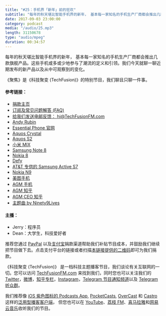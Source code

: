 ```yaml
---
title: "#25：手机界「新年」前的狂欢"
subtitle: "每年的秋天堪比智能手机界的新年， 基本每一家知名的手机生产厂商都会推出几款旗舰产品。这些手机或多或少地参与了潮流的定义和引领。我们今天就聊一聊近期发布的新产品以及从中可观察到的变化。《聚焦》是《科技聚变 (TechFusion)》的特别节目，我们聊且只聊一件事。"
date: 2017-09-03 23:00:00
category: podcast
media: "/audio/25.mp3"
length: 31150678 
type: "audio/mpeg"
duration: 00:34:57
---
```


每年的秋天堪比智能手机界的新年， 基本每一家知名的手机生产厂商都会推出几款旗舰产品。这些手机或多或少地参与了潮流的定义和引领。我们今天就聊一聊近期发布的新产品以及从中可观察到的变化。

《聚焦》是《科技聚变 (TechFusion)》的特别节目，我们聊且只聊一件事。

#### 参考链接：
- [捐款主页](https://techfusionfm.com/donate)
- [订阅及常见问题解答 (FAQ)](https://techfusionfm.com/faq)
- [给我们发送电邮反馈： hi@TechFusionFM.com](mailto:hi@techfusionfm.com)
- [Andy Rubin](https://en.wikipedia.org/wiki/Andy_Rubin)
- [Essential Phone 官网](http://essential.com)
- [Aquos Crystal](https://www.sharpusa.com/forhome/mobile/models/aquoscrystal-306sh.aspx)
- [Aquos S2](https://www.theverge.com/circuitbreaker/2017/8/8/16111962/sharp-aquos-s2-announced)
- [小米 MIX](http://www.mi.com/mix/)
- [Samsung Note 8](http://www.samsung.com/cn/smartphones/galaxy-note8/)
- [Nokia 8](http://www.nokia.com/en_us/phones/nokia-8?%20Facebook,%20Twitter)
- [Defy](https://en.wikipedia.org/wiki/Motorola_Defy)
- [AT&T 专供的 Samsung Active S7](https://www.att.com/cellphones/samsung/galaxy-s7-active.html#sku=sku7920725)
- [Nokia N9](https://en.wikipedia.org/wiki/Nokia_N9)
- [美图手机](http://www.meitu.com/m4)
- [AGM 手机](http://www.agmdevice.com)
- [AGM 知乎](https://www.zhihu.com/org/agmhu-wai-shou-ji/answers)
- [AGM CEO 知乎](https://www.zhihu.com/people/yu-chen-zhi-72/answers)
- [主题曲 by Ninety9Lives](http://99l.tv/BleedingThroughYU)


#### 主播：
- Jerry：程序员
- Dean：大学生，科技爱好者


推荐您通过 [PayPal](https://paypal.me/techfusionfm/5) 以及[支付宝](HTTPS://QR.ALIPAY.COM/FKX09288AJOENI0MVZXM12)捐款渠道帮助我们补贴节目成本，并鼓励我们继续把节目做下去。点击支付平台的链接或者扫描[本链接提供的二维码](https://techfusionfm.com/images/QR.JPG)即可为我们捐款。

《科技聚变 (TechFusion)》 是一档科技主题播客节目，我们谈论有关互联网的一切。您可以访问 [TechFusionFM.com](https://TechFusionFM.com) 来找到我们，同时您也可以关注我们的 [Twitter](http://twitter.com/TechFusionFM)，[微博](https://TechFusionFM.com/images/Weibo-Icon-BW.svg)，[知乎专栏](https://zhuanlan.zhihu.com/TechFusion)，[Instagram](http://instagram.com/TechFusionFM)，[Telegram 节目通知频道](https://t.me/TechFusionFM)以及 [Telegram 听众群](https://t.me/TechFusionChat)。

我们推荐像 [iOS 紫色图标的 Podcasts App](https://itunes.apple.com/cn/podcast/id1202658654), [PocketCasts](http://pca.st/podcast/28fcd200-cc7c-0134-10da-25324e2a541d), [OverCast](https://overcast.fm) 和 [Castro](http://supertop.co/castro/) 这样的[泛用型播客客户端](https://techfusionfm.com/faq)， 但您也可以在 [YouTube](https://www.youtube.com/channel/UC6uvHf21Tjm5lepw6P2Ki-Q)、[荔枝 FM](https://www.lizhi.fm/1494013/)、[喜马拉雅](http://www.ximalaya.com/72456289/album/6648521)和[网易云音乐](http://music.163.com/#/djradio?id=347498120)收听我们的节目。